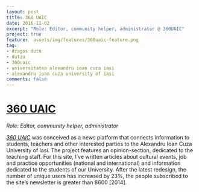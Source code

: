 ```yaml
---
layout: post
title: 360 UAIC
date: 2016-11-02
excerpt: "Role: Editor, community helper, administrator @ 360UAIC"
project: true
feature:  assets/img/features/360uaic-feature.png 
tag:
- dragos dutu
- dutzu
- 360uaic
- universitatea alexandru ioan cuza iasi
- alexandru ioan cuza university of iasi
comments: false
---
```

# [360 UAIC](http://360.uaic.ro)

*Role: Editor, community helper, administrator*

*[360 UAIC](http://360.uaic.ro)* was conceived as a news platform that connects information to students, teachers and other interested parties to the Alexandru Ioan Cuza University of Iasi. The project features an opinion-section, dedicated to the teaching staff. For this site, I’ve written articles about cultural events, job and practice opportunities (national and international) and information dedicated to the students of our University. After the latest redesign, the number of unique users has increased by 23%, the people subscribed to the site’s newsletter is greater than 8600 [2014].
